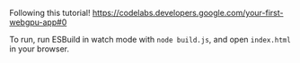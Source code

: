 Following this tutorial! https://codelabs.developers.google.com/your-first-webgpu-app#0

To run, run ESBuild in watch mode with `node build.js`, and open `index.html` in your browser.